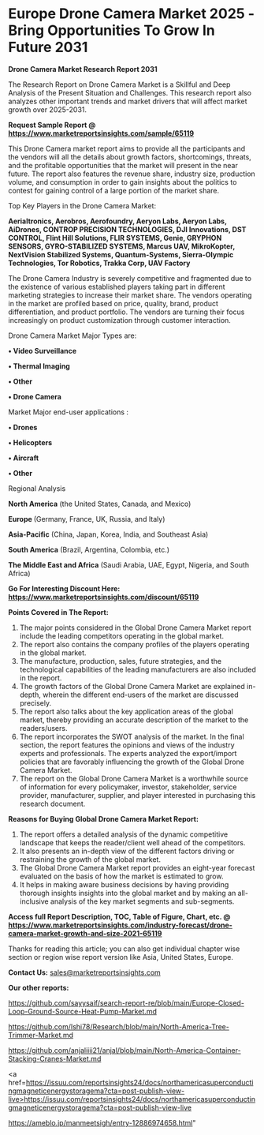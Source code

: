 # Europe Drone Camera Market 2025 -Bring Opportunities To Grow In Future 2031

<strong>Drone Camera Market Research Report 2031</strong>

The Research Report on Drone Camera Market is a Skillful and Deep Analysis of the Present Situation and Challenges. This research report also analyzes other important trends and market drivers that will affect market growth over 2025-2031.

<strong>Request Sample Report @ <a href=https://www.marketreportsinsights.com/sample/65119>https://www.marketreportsinsights.com/sample/65119</a></strong>

This Drone Camera market report aims to provide all the participants and the vendors will all the details about growth factors, shortcomings, threats, and the profitable opportunities that the market will present in the near future. The report also features the revenue share, industry size, production volume, and consumption in order to gain insights about the politics to contest for gaining control of a large portion of the market share.

Top Key Players in the Drone Camera Market:

<strong>Aerialtronics, Aerobros, Aerofoundry, Aeryon Labs, Aeryon Labs, AiDrones, CONTROP PRECISION TECHNOLOGIES, DJI Innovations, DST CONTROL, Flint Hill Solutions, FLIR SYSTEMS, Genie, GRYPHON SENSORS, GYRO-STABILIZED SYSTEMS, Marcus UAV, MikroKopter, NextVision Stabilized Systems, Quantum-Systems, Sierra-Olympic Technologies, Tor Robotics, Trakka Corp, UAV Factory</strong>

The Drone Camera Industry is severely competitive and fragmented due to the existence of various established players taking part in different marketing strategies to increase their market share. The vendors operating in the market are profiled based on price, quality, brand, product differentiation, and product portfolio. The vendors are turning their focus increasingly on product customization through customer interaction.

Drone Camera Market Major Types are:

<strong>• Video Surveillance

• Thermal Imaging

• Other

• Drone Camera</strong>

Market Major end-user applications :

<strong>• Drones

• Helicopters

• Aircraft

• Other</strong>

Regional Analysis

</u><strong><b>North America</b></strong> (the United States, Canada, and Mexico)

<strong><b>Europe </b></strong>(Germany, France, UK, Russia, and Italy)

<strong><b>Asia-Pacific</b></strong> (China, Japan, Korea, India, and Southeast Asia)

<strong><b>South America</b></strong> (Brazil, Argentina, Colombia, etc.)

<strong><b>The Middle East and Africa</b></strong> (Saudi Arabia, UAE, Egypt, Nigeria, and South Africa)

<strong>Go For Interesting Discount Here: <a href=https://www.marketreportsinsights.com/discount/65119>https://www.marketreportsinsights.com/discount/65119</a></strong>

<strong>Points Covered in The Report:</strong>
<ol>
  <li>The major points considered in the Global Drone Camera Market report include the leading competitors operating in the global market.</li>
  <li>The report also contains the company profiles of the players operating in the global market.</li>
  <li>The manufacture, production, sales, future strategies, and the technological capabilities of the leading manufacturers are also included in the report.</li>
  <li>The growth factors of the Global Drone Camera Market are explained in-depth, wherein the different end-users of the market are discussed precisely.</li>
  <li>The report also talks about the key application areas of the global market, thereby providing an accurate description of the market to the readers/users.</li>
  <li>The report incorporates the SWOT analysis of the market. In the final section, the report features the opinions and views of the industry experts and professionals. The experts analyzed the export/import policies that are favorably influencing the growth of the Global Drone Camera Market.</li>
  <li>The report on the Global Drone Camera Market is a worthwhile source of information for every policymaker, investor, stakeholder, service provider, manufacturer, supplier, and player interested in purchasing this research document.</li>
</ol>
<strong>Reasons for Buying Global Drone Camera Market Report:</strong>

<ol>
  <li>The report offers a detailed analysis of the dynamic competitive landscape that keeps the reader/client well ahead of the competitors.</li>
  <li>It also presents an in-depth view of the different factors driving or restraining the growth of the global market.</li>
  <li>The Global Drone Camera Market report provides an eight-year forecast evaluated on the basis of how the market is estimated to grow.</li>
  <li>It helps in making aware business decisions by having providing thorough insights insights into the global market and by making an all-inclusive analysis of the key market segments and sub-segments.</li>
</ol>
<strong>Access full Report Description, TOC, Table of Figure, Chart, etc. @ <a href=https://www.marketreportsinsights.com/industry-forecast/drone-camera-market-growth-and-size-2021-65119>https://www.marketreportsinsights.com/industry-forecast/drone-camera-market-growth-and-size-2021-65119</a></strong>


Thanks for reading this article; you can also get individual chapter wise section or region wise report version like Asia, United States, Europe.

<strong>Contact Us:</strong>
sales@marketreportsinsights.com

<strong>Our other reports:</strong>

<a href=https://github.com/sayysaif/search-report-re/blob/main/Europe-Closed-Loop-Ground-Source-Heat-Pump-Market.md>https://github.com/sayysaif/search-report-re/blob/main/Europe-Closed-Loop-Ground-Source-Heat-Pump-Market.md</a>

<a href=https://github.com/Ishi78/Research/blob/main/North-America-Tree-Trimmer-Market.md>https://github.com/Ishi78/Research/blob/main/North-America-Tree-Trimmer-Market.md</a>

<a href=https://github.com/anjaliiii21/anjal/blob/main/North-America-Container-Stacking-Cranes-Market.md>https://github.com/anjaliiii21/anjal/blob/main/North-America-Container-Stacking-Cranes-Market.md</a>

<a href=https://issuu.com/reportsinsights24/docs/northamericasuperconductingmagneticenergystoragema?cta=post-publish-view-live>https://issuu.com/reportsinsights24/docs/northamericasuperconductingmagneticenergystoragema?cta=post-publish-view-live</a>

<a href=https://ameblo.jp/manmeetsigh/entry-12886974658.html>https://ameblo.jp/manmeetsigh/entry-12886974658.html</a>"
